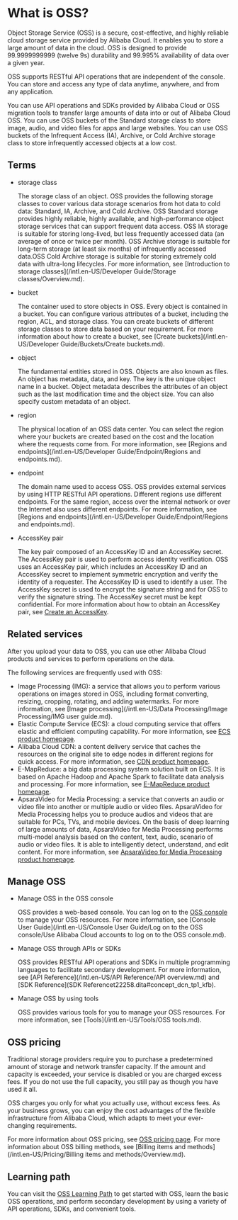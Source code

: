 # What is OSS?

Object Storage Service \(OSS\) is a secure, cost-effective, and highly reliable cloud storage service provided by Alibaba Cloud. It enables you to store a large amount of data in the cloud. OSS is designed to provide 99.9999999999 \(twelve 9s\) durability and 99.995% availability of data over a given year.

OSS supports RESTful API operations that are independent of the console. You can store and access any type of data anytime, anywhere, and from any application.

You can use API operations and SDKs provided by Alibaba Cloud or OSS migration tools to transfer large amounts of data into or out of Alibaba Cloud OSS. You can use OSS buckets of the Standard storage class to store image, audio, and video files for apps and large websites. You can use OSS buckets of the Infrequent Access \(IA\), Archive, or Cold Archive storage class to store infrequently accessed objects at a low cost.

## Terms

-   storage class

    The storage class of an object. OSS provides the following storage classes to cover various data storage scenarios from hot data to cold data: Standard, IA, Archive, and Cold Archive. OSS Standard storage provides highly reliable, highly available, and high-performance object storage services that can support frequent data access. OSS IA storage is suitable for storing long-lived, but less frequently accessed data \(an average of once or twice per month\). OSS Archive storage is suitable for long-term storage \(at least six months\) of infrequently accessed data.OSS Cold Archive storage is suitable for storing extremely cold data with ultra-long lifecycles. For more information, see [Introduction to storage classes](/intl.en-US/Developer Guide/Storage classes/Overview.md).

-   bucket

    The container used to store objects in OSS. Every object is contained in a bucket. You can configure various attributes of a bucket, including the region, ACL, and storage class. You can create buckets of different storage classes to store data based on your requirement. For more information about how to create a bucket, see [Create buckets](/intl.en-US/Developer Guide/Buckets/Create buckets.md).

-   object

    The fundamental entities stored in OSS. Objects are also known as files. An object has metadata, data, and key. The key is the unique object name in a bucket. Object metadata describes the attributes of an object such as the last modification time and the object size. You can also specify custom metadata of an object.

-   region

    The physical location of an OSS data center. You can select the region where your buckets are created based on the cost and the location where the requests come from. For more information, see [Regions and endpoints](/intl.en-US/Developer Guide/Endpoint/Regions and endpoints.md).

-   endpoint

    The domain name used to access OSS. OSS provides external services by using HTTP RESTful API operations. Different regions use different endpoints. For the same region, access over the internal network or over the Internet also uses different endpoints. For more information, see [Regions and endpoints](/intl.en-US/Developer Guide/Endpoint/Regions and endpoints.md).

-   AccessKey pair

    The key pair composed of an AccessKey ID and an AccessKey secret. The AccessKey pair is used to perform access identity verification. OSS uses an AccessKey pair, which includes an AccessKey ID and an AccessKey secret to implement symmetric encryption and verify the identity of a requester. The AccessKey ID is used to identify a user. The AccessKey secret is used to encrypt the signature string and for OSS to verify the signature string. The AccessKey secret must be kept confidential. For more information about how to obtain an AccessKey pair, see [Create an AccessKey]().


## Related services

After you upload your data to OSS, you can use other Alibaba Cloud products and services to perform operations on the data.

The following services are frequently used with OSS:

-   Image Processing \(IMG\): a service that allows you to perform various operations on images stored in OSS, including format converting, resizing, cropping, rotating, and adding watermarks. For more information, see [Image processing](/intl.en-US/Data Processing/Image Processing/IMG user guide.md).
-   Elastic Compute Service \(ECS\): a cloud computing service that offers elastic and efficient computing capability. For more information, see [ECS product homepage](https://www.alibabacloud.com/product/ecs).
-   Alibaba Cloud CDN: a content delivery service that caches the resources on the original site to edge nodes in different regions for quick access. For more information, see [CDN product homepage](https://www.alibabacloud.com/product/cdn).
-   E-MapReduce: a big data processing system solution built on ECS. It is based on Apache Hadoop and Apache Spark to facilitate data analysis and processing. For more information, see [E-MapReduce product homepage](https://www.alibabacloud.com/product/e-mapreduce).
-   ApsaraVideo for Media Processing: a service that converts an audio or video file into another or multiple audio or video files. ApsaraVideo for Media Processing helps you to produce audios and videos that are suitable for PCs, TVs, and mobile devices. On the basis of deep learning of large amounts of data, ApsaraVideo for Media Processing performs multi-model analysis based on the content, text, audio, scenario of audio or video files. It is able to intelligently detect, understand, and edit content. For more information, see [ApsaraVideo for Media Processing product homepage](https://www.alibabacloud.com/product/mts).

## Manage OSS

-   Manage OSS in the OSS console

    OSS provides a web-based console. You can log on to the [OSS console](https://oss.console.aliyun.com/overview) to manage your OSS resources. For more information, see [Console User Guide](/intl.en-US/Console User Guide/Log on to the OSS console/Use Alibaba Cloud accounts to log on to the OSS console.md).

-   Manage OSS through APIs or SDKs

    OSS provides RESTful API operations and SDKs in multiple programming languages to facilitate secondary development. For more information, see [API Reference](/intl.en-US/API Reference/API overview.md) and [SDK Reference](SDK Referencet22258.dita#concept_dcn_tp1_kfb).

-   Manage OSS by using tools

    OSS provides various tools for you to manage your OSS resources. For more information, see [Tools](/intl.en-US/Tools/OSS tools.md).


## OSS pricing

Traditional storage providers require you to purchase a predetermined amount of storage and network transfer capacity. If the amount and capacity is exceeded, your service is disabled or you are charged excess fees. If you do not use the full capacity, you still pay as though you have used it all.

OSS charges you only for what you actually use, without excess fees. As your business grows, you can enjoy the cost advantages of the flexible infrastructure from Alibaba Cloud, which adapts to meet your ever-changing requirements.

For more information about OSS pricing, see [OSS pricing page](https://www.alibabacloud.com/product/oss#pricing). For more information about OSS billing methods, see [Billing items and methods](/intl.en-US/Pricing/Billing items and methods/Overview.md).

## Learning path

You can visit the [OSS Learning Path](https://www.alibabacloud.com/getting-started/learningpath/oss) to get started with OSS, learn the basic OSS operations, and perform secondary development by using a variety of API operations, SDKs, and convenient tools.

